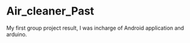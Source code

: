 # Air_cleaner_Past
My first group project result, I was incharge of Android application and arduino.
